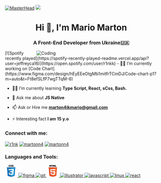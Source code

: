 [![MasterHead](https://upload.wikimedia.org/wikipedia/commons/7/7e/Knowledge_Is_Human_Homepage_Animated_Banner.gif)](https://github.com/r1nk1337)
<img align= "righ" width="400" src="https://cdn.dribbble.com/users/1187278/screenshots/16762086/media/10ba6161c70f3edd67f34e229b62b852.gif">
<h1 align="center">Hi 👋, I'm Mario Marton</h1>
<h3 align="center">A Front-End Developer from Ukraine🇺🇦</h3>
<img align="right" alt="Coding" width="400" src="https://res.cloudinary.com/practicaldev/image/fetch/s--WXI5d2Ru--/c_limit%2Cf_auto%2Cfl_progressive%2Cq_66%2Cw_800/https://media1.tenor.com/images/0c34272909ee2a4db5606a014082312b/tenor.gif%3Fitemid%3D15828752">
[![Spotify recently played](https://spotify-recently-played-readme.vercel.app/api?user=jeffreyca16)](https://open.spotify.com/user/r1nkk)
- 👨‍💻 I’m currently working on [Code Chart](https://www.figma.com/design/hEyEEeOtgMb1mitfrTCmDJ/Code-chart-p1?m=auto&t=Ft8efSLfP7wgTTqM-6)

- 🧑‍🎓 I’m currently learning **Type Script, React, sCss, Bash.**

- 💬 Ask me about **JS Native**

- 📫 Ask or Hire me **marton4ikmario@gmail.com**

- ⚡ Interesting fact **I am 15 y.o**

<h3 align="left">Connect with me:</h3>
<p align="left">
<a href="https://twitter.com/r1nk" target="blank"><img align="center" src="https://raw.githubusercontent.com/rahuldkjain/github-profile-readme-generator/master/src/images/icons/Social/twitter.svg" alt="r1nk" height="30" width="40" /></a>
<a href="https://fb.com/martonn4" target="blank"><img align="center" src="https://raw.githubusercontent.com/rahuldkjain/github-profile-readme-generator/master/src/images/icons/Social/facebook.svg" alt="martonn4" height="30" width="40" /></a>
<a href="https://instagram.com/martonn4" target="blank"><img align="center" src="https://raw.githubusercontent.com/rahuldkjain/github-profile-readme-generator/master/src/images/icons/Social/instagram.svg" alt="martonn4" height="30" width="40" /></a>
</p>

<h3 align="left">Languages and Tools:</h3>
<p align="left"> <a href="https://www.w3schools.com/css/" target="_blank" rel="noreferrer"> <img src="https://raw.githubusercontent.com/devicons/devicon/master/icons/css3/css3-original-wordmark.svg" alt="css3" width="40" height="40"/> </a> <a href="https://www.figma.com/" target="_blank" rel="noreferrer"> <img src="https://cdn.jim-nielsen.com/macos/512/figma-2021-05-05.png?rf=1024" alt="figma" width="40" height="40"/> </a> <a href="https://git-scm.com/" target="_blank" rel="noreferrer"> <img src="https://www.vectorlogo.zone/logos/git-scm/git-scm-icon.svg" alt="git" width="40" height="40"/> </a> <a href="https://www.w3.org/html/" target="_blank" rel="noreferrer"> <img src="https://raw.githubusercontent.com/devicons/devicon/master/icons/html5/html5-original-wordmark.svg" alt="html5" width="40" height="40"/> </a> <a href="https://www.adobe.com/in/products/illustrator.html" target="_blank" rel="noreferrer"> <img src="https://uxwing.com/wp-content/themes/uxwing/download/brands-and-social-media/adobe-illustrator-icon.png" alt="illustrator" width="40" height="40"/> </a> <a href="https://developer.mozilla.org/en-US/docs/Web/JavaScript" target="_blank" rel="noreferrer"> <img src="https://upload.wikimedia.org/wikipedia/commons/thumb/9/99/Unofficial_JavaScript_logo_2.svg/1024px-Unofficial_JavaScript_logo_2.svg.png" alt="javascript" width="40" height="40"/> </a> <a href="https://www.linux.org/" target="_blank" rel="noreferrer"> <img src="https://cdn0.iconfinder.com/data/icons/flat-round-system/512/archlinux-512.png" alt="linux" width="40" height="40"/> </a> <a href="https://reactjs.org/" target="_blank" rel="noreferrer"> <img src="https://cdn4.iconfinder.com/data/icons/logos-3/600/React.js_logo-512.png" alt="react" width="40" height="40"/> </a> </p>
<!--https://www.vectorlogo.zone/logos/figma/figma-icon.svg-->
